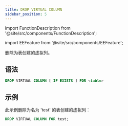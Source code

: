 ```yaml
---
title: DROP VIRTUAL COLUMN
sidebar_position: 5
---
```


import FunctionDescription from '@site/src/components/FunctionDescription';

<FunctionDescription description="引入或更新于：v1.2.271"/>

import EEFeature from '@site/src/components/EEFeature';

<EEFeature featureName='虚拟列'/>

删除为表创建的虚拟列。

## 语法

```sql
DROP VIRTUAL COLUMN [ IF EXISTS ] FOR <table>
```

## 示例

此示例删除为名为 'test' 的表创建的虚拟列：

```sql
DROP VIRTUAL COLUMN FOR test;
```